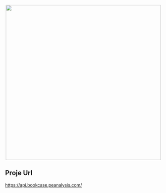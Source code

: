 <p align="center"><a href="https://github.com/fikretcure/BookCase" target="_blank"><img src="https://fikretcure.dev/storage/repos/BookCase.jpg" width="500"></a></p>


## Proje Url
https://api.bookcase.peanalysis.com/
